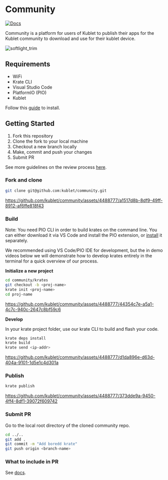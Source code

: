 # Community 

[![Docs](https://img.shields.io/badge/docs-developers.thekublet-blue?style=flat-square)](https://developers.thekublet.com)

Community is a platform for users of Kublet to publish their apps for the Kublet community to download and use for their kublet device.

![softlight_trim](https://github.com/kublet/community/assets/4488777/83a3d8a6-d340-4569-9ca0-3136d5fb2bb0)

## Requirements

- WiFi
- Krate CLI
- Visual Studio Code
- PlatformIO (PIO)
- Kublet

Follow this [guide](https://developers.thekublet.com/docs/installation/installation/) to install.

## Getting Started

1. Fork this repository
2. Clone the fork to your local machine
3. Checkout a new branch locally
4. Make, commit and push your changes
5. Submit PR

See more guidelines on the review process [here](https://developers.thekublet.com/docs/publishing/how-to/).

### Fork and clone

```bash
git clone git@github.com:kublet/community.git
```

https://github.com/kublet/community/assets/4488777/a1517d8b-8df9-49ff-8912-af6ffe818f43

### Build

Note: You need PIO CLI in order to build krates on the command line. You can either download it via VS Code and install the PIO extension, or [install](https://docs.platformio.org/en/latest/core/installation/methods/index.html) it separately.  

We recommended using VS Code/PIO IDE for development, but the in demo videos below we will demonstrate how to develop krates entirely in the terminal for a quick overview of our process.

**Initialize a new project**

```bash
cd community/krates
git checkout -b <proj-name>
krate init <proj-name>
cd proj-name
```

https://github.com/kublet/community/assets/4488777/44354c7e-a5a1-4c7c-940c-2647c8bf59c6

**Develop**

In your krate project folder, use our krate CLI to build and flash your code. 

```bash
krate deps install
krate build
krate send <ip-addr> 
```

https://github.com/kublet/community/assets/4488777/d1da896e-d63d-404a-9101-1d5e1c4d301a

### Publish 

```bash
krate publish
```

https://github.com/kublet/community/assets/4488777/373dde9a-9450-4ff4-8df1-39072f609742

### Submit PR

Go to the local root directory of the cloned community repo. 

```bash
cd ../..
git add .
git commit -m "Add boredd krate"
git push origin <branch-name>
```

### What to include in PR

See [docs](https://developers.thekublet.com/docs/publishing/how-to/#what-to-include).
